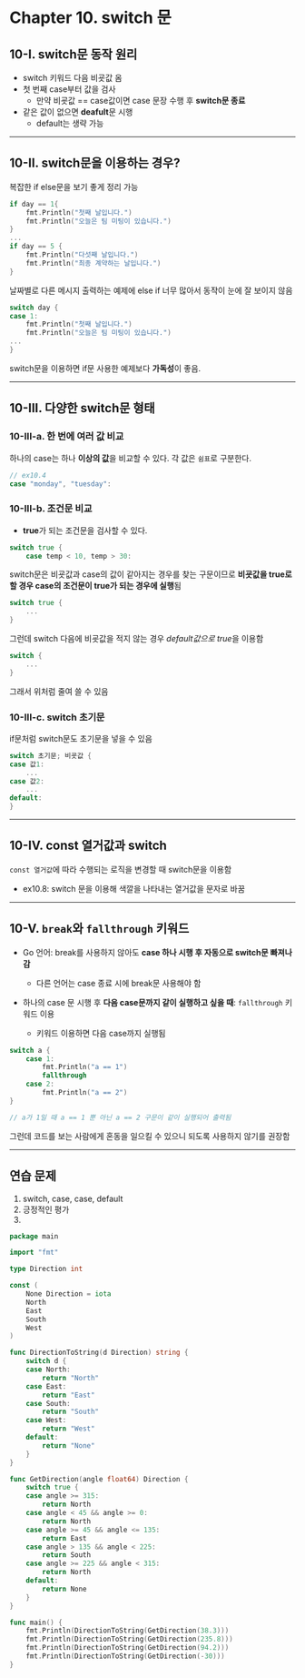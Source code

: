 # Chapter 10. switch 문

## 10-I. switch문 동작 원리

- switch 키워드 다음 비굣값 옴
- 첫 번째 case부터 값을 검사
    - 만약 비굣값 == case값이면 case 문장 수행 후 **switch문 종료**
- 같은 값이 없으면 **deafult**문 시행
    - default는 생략 가능

---

## 10-II. switch문을 이용하는 경우?

복잡한 if else문을 보기 좋게 정리 가능

```go
if day == 1{
    fmt.Println("첫째 날입니다.")
    fmt.Println("오늘은 팀 미팅이 있습니다.")
}
...
if day == 5 {
    fmt.Println("다섯째 날입니다.")
    fmt.Println("최종 계약하는 날입니다.")
}
```

날짜별로 다른 메시지 출력하는 예제에 else if 너무 많아서 동작이 눈에 잘 보이지 않음

```go
switch day {
case 1:
    fmt.Println("첫째 날입니다.")
    fmt.Println("오늘은 팀 미팅이 있습니다.")
...
}
```

switch문을 이용하면 if문 사용한 예제보다 **가독성**이 좋음.

---

## 10-III. 다양한 switch문 형태

### 10-III-a. 한 번에 여러 값 비교

하나의 case는 하나 **이상의 값**을 비교할 수 있다. 각 값은 `쉼표`로 구분한다.

```go
// ex10.4
case "monday", "tuesday":
```

### 10-III-b. 조건문 비교

- **true**가 되는 조건문을 검사할 수 있다.

```go
switch true {
    case temp < 10, temp > 30:
```

switch문은 비굣값과 case의 값이 같아지는 경우를 찾는 구문이므로 **비굣값을 true로 할 경우 case의 조건문이 true가 되는 경우에 실행**됨

```go
switch true {
    ...
}
```

그런데 switch 다음에 비굣값을 적지 않는 경우 *default값으로 true*을 이용함

```go
switch {
    ...
}
```

그래서 위처럼 줄여 쓸 수 있음

### 10-III-c. switch 초기문

if문처럼 switch문도 초기문을 넣을 수 있음

```go
switch 초기문; 비굣값 {
case 값1:
    ...
case 값2:
    ...
default:
}
```

---

## 10-IV. const 열거값과 switch

`const 열거값`에 따라 수행되는 로직을 변경할 때 switch문을 이용함

- ex10.8: switch 문을 이용해 색깔을 나타내는 열거값을 문자로 바꿈

---

## 10-V. `break`와 `fallthrough` 키워드

- Go 언어: break를 사용하지 않아도 **case 하나 시행 후 자동으로 switch문 빠져나감**
    - 다른 언어는 case 종료 시에 break문 사용해야 함


- 하나의 case 문 시행 후 **다음 case문까지 같이 실행하고 싶을 때**: `fallthrough` 키워드 이용
    - 키워드 이용하면 다음 case까지 실행됨


```go
switch a {
    case 1:
        fmt.Println("a == 1")
        fallthrough
    case 2:
        fmt.Println("a == 2")
}

// a가 1일 때 a == 1 뿐 아닌 a == 2 구문이 같이 실행되어 출력됨
```

그런데 코드를 보는 사람에게 혼동을 일으킬 수 있으니 되도록 사용하지 않기를 권장함

---

## 연습 문제

1. switch, case, case, default
2. 긍정적인 평가
3. 
```go
package main

import "fmt"

type Direction int

const (
	None Direction = iota
	North
	East
	South
	West
)

func DirectionToString(d Direction) string {
	switch d {
	case North:
		return "North"
	case East:
		return "East"
	case South:
		return "South"
	case West:
		return "West"
	default:
		return "None"
	}
}

func GetDirection(angle float64) Direction {
	switch true {
	case angle >= 315:
		return North
	case angle < 45 && angle >= 0:
		return North
	case angle >= 45 && angle <= 135:
		return East
	case angle > 135 && angle < 225:
		return South
	case angle >= 225 && angle < 315:
		return North
	default:
		return None
	}
}

func main() {
	fmt.Println(DirectionToString(GetDirection(38.3)))
	fmt.Println(DirectionToString(GetDirection(235.8)))
	fmt.Println(DirectionToString(GetDirection(94.2)))
	fmt.Println(DirectionToString(GetDirection(-30)))
}
```